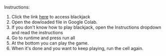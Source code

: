 Instructions:

1. Click the link [here](https://colab.research.google.com/drive/1ryCsL2oEIH7PXLzcK-XHYeWPDU6IeNg2#scrollTo=a8ND6b15FJgh) to access blackjack
2. Open the dowloaded file in Google Colab.
3. If you don't know how to play blackjack, open the Instructions dropdown and read the instructions
4. Go to runtime and press run all
5. At the bottom you can play the game.
6. When it's done and you want to keep playing, run the cell again.
